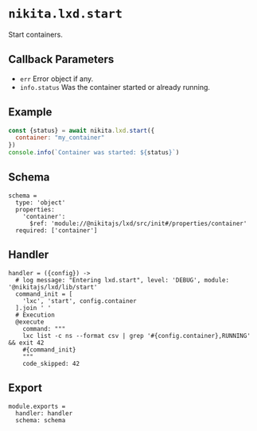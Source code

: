 
# `nikita.lxd.start`

Start containers.

## Callback Parameters

* `err`
  Error object if any.
* `info.status`
  Was the container started or already running.

## Example

```js
const {status} = await nikita.lxd.start({
  container: "my_container"
})
console.info(`Container was started: ${status}`)
```

## Schema

    schema =
      type: 'object'
      properties:
        'container':
          $ref: 'module://@nikitajs/lxd/src/init#/properties/container'
      required: ['container']

## Handler

    handler = ({config}) ->
      # log message: "Entering lxd.start", level: 'DEBUG', module: '@nikitajs/lxd/lib/start'
      command_init = [
        'lxc', 'start', config.container
      ].join ' '
      # Execution
      @execute
        command: """
        lxc list -c ns --format csv | grep '#{config.container},RUNNING' && exit 42
        #{command_init}
        """
        code_skipped: 42

## Export

    module.exports =
      handler: handler
      schema: schema
